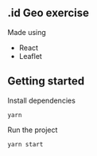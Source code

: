 ## .id Geo exercise

Made using 
- React
- Leaflet

## Getting started

Install dependencies

`yarn`

Run the project

`yarn start`
